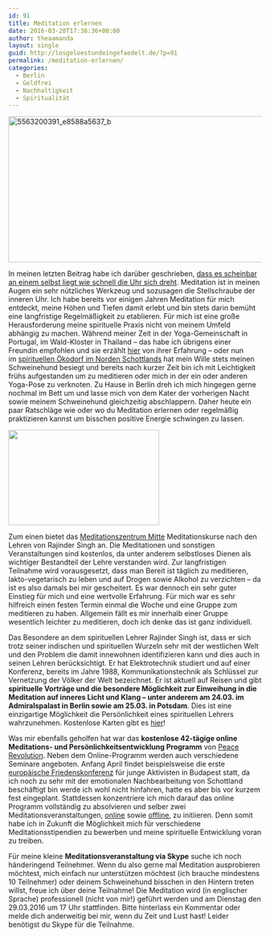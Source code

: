 ```yaml
---
id: 91
title: Meditation erlernen
date: 2016-03-20T17:38:36+00:00
author: theaamanda
layout: single
guid: http://losgeloestundeingefaedelt.de/?p=91
permalink: /meditation-erlernen/
categories:
  - Berlin
  - Geldfrei
  - Nachhaltigkeit
  - Spiritualität
---
```

<img class="wp-image-97 aligncenter" src="https://theaamanda.github.io//images/2016/03/5563200391_e8588a5637_b-300x154.jpg" alt="5563200391_e8588a5637_b" width="567" height="291" srcset="https://theaamanda.github.io//images/2016/03/5563200391_e8588a5637_b-300x154.jpg 300w, https://theaamanda.github.io//images/2016/03/5563200391_e8588a5637_b-768x394.jpg 768w, https://theaamanda.github.io//images/2016/03/5563200391_e8588a5637_b.jpg 1024w, https://theaamanda.github.io//images/2016/03/5563200391_e8588a5637_b-630x323.jpg 630w" sizes="(max-width: 567px) 100vw, 567px" />

In meinen letzten Beitrag habe ich darüber geschrieben, [dass es scheinbar an einem selbst liegt wie schnell die Uhr sich dreht](http://losgeloestundeingefaedelt.de/auf-wiedersehen-findhorn/). Meditation ist in meinen Augen ein sehr nützliches Werkzeug und sozusagen die Stellschraube der inneren Uhr. Ich habe bereits vor einigen Jahren Meditation für mich entdeckt, meine Höhen und Tiefen damit erlebt und bin stets darin bemüht eine langfristige Regelmäßigkeit zu etablieren. Für mich ist eine große Herausforderung meine spirituelle Praxis nicht von meinem Umfeld abhängig zu machen. Während meiner Zeit in der Yoga-Gemeinschaft in Portugal, im Wald-Kloster in Thailand &#8211; das habe ich übrigens einer Freundin empfohlen und sie erzählt [hier](http://birdwinks.tumblr.com/post/141141231385/about-mindfulness) von ihrer Erfahrung &#8211; oder nun im [spirituellen Ökodorf im Norden Schottlands](http://losgeloestundeingefaedelt.de/applied-ecovillage-living-findhorn/) hat mein Wille stets meinen Schweinehund besiegt und bereits nach kurzer Zeit bin ich mit Leichtigkeit frühs aufgestanden um zu meditieren oder mich in der ein oder anderen Yoga-Pose zu verknoten. Zu Hause in Berlin dreh ich mich hingegen gerne nochmal im Bett um und lasse mich von dem Kater der vorherigen Nacht sowie meinem Schweinehund gleichzeitig abschlappern. Daher heute ein paar Ratschläge wie oder wo du Meditation erlernen oder regelmäßig praktizieren kannst um bisschen positive Energie schwingen zu lassen.

<img class="size-medium wp-image-96 alignright" src="https://theaamanda.github.io//images/2016/03/2982647864_4a1c59dda1_o-300x190.jpg" alt="" width="300" height="190" srcset="https://theaamanda.github.io//images/2016/03/2982647864_4a1c59dda1_o-300x190.jpg 300w, https://theaamanda.github.io//images/2016/03/2982647864_4a1c59dda1_o-768x487.jpg 768w, https://theaamanda.github.io//images/2016/03/2982647864_4a1c59dda1_o-1024x649.jpg 1024w, https://theaamanda.github.io//images/2016/03/2982647864_4a1c59dda1_o-630x399.jpg 630w, https://theaamanda.github.io//images/2016/03/2982647864_4a1c59dda1_o-1080x684.jpg 1080w, https://theaamanda.github.io//images/2016/03/2982647864_4a1c59dda1_o.jpg 1141w" sizes="(max-width: 300px) 100vw, 300px" />

Zum einen bietet das [Meditationszentrum Mitte](http://meditationberlin.de) Meditationskurse nach den Lehren von Rajinder Singh an. Die Meditationen und sonstigen Veranstaltungen sind kostenlos, da unter anderem selbstloses Dienen als wichtiger Bestandteil der Lehre verstanden wird. Zur langfristigen Teilnahme wird vorausgesetzt, dass man Bereit ist täglich zu meditieren, lakto-vegetarisch zu leben und auf Drogen sowie Alkohol zu verzichten &#8211; da ist es also damals bei mir gescheitert. Es war dennoch ein sehr guter Einstieg für mich und eine wertvolle Erfahrung. Für mich war es sehr hilfreich einen festen Termin einmal die Woche und eine Gruppe zum meditieren zu haben. Allgemein fällt es mir innerhalb einer Gruppe wesentlich leichter zu meditieren, doch ich denke das ist ganz individuell.

Das Besondere an dem spirituellen Lehrer Rajinder Singh ist, dass er sich trotz seiner indischen und spirituellen Wurzeln sehr mit der westlichen Welt und den Problem die damit innewohnen identifizieren kann und dies auch in seinen Lehren berücksichtigt. Er hat Elektrotechnik studiert und auf einer Konferenz, bereits im Jahre 1988, Kommunikationstechnik als Schlüssel zur Vernetzung der Völker der Welt bezeichnet. Er ist aktuell auf Reisen und gibt **spirituelle Vorträge und die besondere Möglichkeit zur Einweihung in die Meditation auf inneres Licht und Klang &#8211; unter anderem am 24.03. im Admiralspalast in Berlin sowie am 25.03. in Potsdam**. Dies ist eine einzigartige Möglichkeit die Persönlichkeit eines spirituellen Lehrers wahrzunehmen. Kostenlose Karten gibt es [hier](http://rajinder-singh.de)!

Was mir ebenfalls geholfen hat war das **kostenlose 42-tägige online Meditations- und Persönlichkeitsentwicklung Programm** von [Peace Revolution](https://peacerevolution.net). Neben dem Online-Programm werden auch verschiedene Seminare angeboten. Anfang April findet beispielsweise die erste [europäische Friedenskonferenz](https://european.peacesummit.net) für junge Aktivisten in Budapest statt, da ich noch zu sehr mit der emotionalen Nachbearbeitung von Schottland beschäftigt bin werde ich wohl nicht hinfahren, hatte es aber bis vor kurzem fest eingeplant. Stattdessen konzentriere ich mich darauf das online Programm vollständig zu absolvieren und selber zwei Meditationsveranstaltungen, [online](https://peacerevolution.net/docs/en/online-special-ops-meditation) sowie [offline](https://peacerevolution.net/docs/en/offline-special-ops), zu initiieren. Denn somit habe ich in Zukunft die Möglichkeit mich für verschiedene Meditationsstipendien zu bewerben und meine spirituelle Entwicklung voran zu treiben.

Für meine kleine **Meditationsveranstaltung via Skype** suche ich noch händeringend Teilnehmer. Wenn du also gerne mal Meditation ausprobieren möchtest, mich einfach nur unterstützen möchtest (ich brauche mindestens 10 Teilnehmer) oder deinem Schweinehund bisschen in den Hintern treten willst, freue ich über deine Teilnahme! Die Meditation wird (in englischer Sprache) professionell (nicht von mir!) geführt werden und am Dienstag den 29.03.2016 um 17 Uhr stattfinden. Bitte hinterlass ein Kommentar oder melde dich anderweitig bei mir, wenn du Zeit und Lust hast! Leider benötigst du Skype für die Teilnahme.
